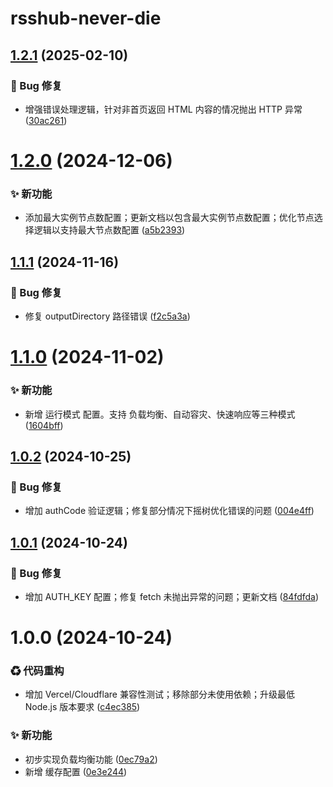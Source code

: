 # rsshub-never-die

## [1.2.1](https://github.com/CaoMeiYouRen/rsshub-never-die/compare/v1.2.0...v1.2.1) (2025-02-10)


### 🐛 Bug 修复

* 增强错误处理逻辑，针对非首页返回 HTML 内容的情况抛出 HTTP 异常 ([30ac261](https://github.com/CaoMeiYouRen/rsshub-never-die/commit/30ac261))

# [1.2.0](https://github.com/CaoMeiYouRen/rsshub-never-die/compare/v1.1.1...v1.2.0) (2024-12-06)


### ✨ 新功能

* 添加最大实例节点数配置；更新文档以包含最大实例节点数配置；优化节点选择逻辑以支持最大节点数配置 ([a5b2393](https://github.com/CaoMeiYouRen/rsshub-never-die/commit/a5b2393))

## [1.1.1](https://github.com/CaoMeiYouRen/rsshub-never-die/compare/v1.1.0...v1.1.1) (2024-11-16)


### 🐛 Bug 修复

* 修复 outputDirectory 路径错误 ([f2c5a3a](https://github.com/CaoMeiYouRen/rsshub-never-die/commit/f2c5a3a))

# [1.1.0](https://github.com/CaoMeiYouRen/rsshub-never-die/compare/v1.0.2...v1.1.0) (2024-11-02)


### ✨ 新功能

* 新增 运行模式 配置。支持 负载均衡、自动容灾、快速响应等三种模式 ([1604bff](https://github.com/CaoMeiYouRen/rsshub-never-die/commit/1604bff))

## [1.0.2](https://github.com/CaoMeiYouRen/rsshub-never-die/compare/v1.0.1...v1.0.2) (2024-10-25)


### 🐛 Bug 修复

* 增加 authCode 验证逻辑；修复部分情况下摇树优化错误的问题 ([004e4ff](https://github.com/CaoMeiYouRen/rsshub-never-die/commit/004e4ff))

## [1.0.1](https://github.com/CaoMeiYouRen/rsshub-never-die/compare/v1.0.0...v1.0.1) (2024-10-24)


### 🐛 Bug 修复

* 增加 AUTH_KEY 配置；修复 fetch 未抛出异常的问题；更新文档 ([84fdfda](https://github.com/CaoMeiYouRen/rsshub-never-die/commit/84fdfda))

# 1.0.0 (2024-10-24)


### ♻ 代码重构

* 增加 Vercel/Cloudflare 兼容性测试；移除部分未使用依赖；升级最低 Node.js 版本要求 ([c4ec385](https://github.com/CaoMeiYouRen/rsshub-never-die/commit/c4ec385))


### ✨ 新功能

* 初步实现负载均衡功能 ([0ec79a2](https://github.com/CaoMeiYouRen/rsshub-never-die/commit/0ec79a2))
* 新增 缓存配置 ([0e3e244](https://github.com/CaoMeiYouRen/rsshub-never-die/commit/0e3e244))
